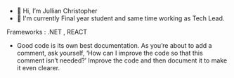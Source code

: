 - 👋 Hi, I’m Jullian Christopher
- 👀 I'm currently Final year student and same time working as Tech Lead.

Frameworks :
    .NET , REACT

- Good code is its own best documentation. As you’re about to add a comment, ask yourself,
  ‘How can I improve the code so that this comment isn’t needed?’ Improve the code and then document it to make it even clearer.
  
  
